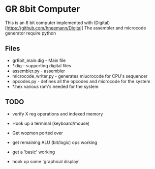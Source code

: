 # GR 8bit Computer

This is an 8 bit computer implemented with (Digital)[https://github.com/hneemann/Digital]
The assembler and microcode generator require python

## Files
* gr8bit_main.dig - Main file
* *.dig - supporting digital files
* assembler.py - assembler
* microcode_writer.py - generates miucrocode for CPU's sequencer
* opcodes.py - defines all the opcodes and microcode for the system
* *.hex various rom's needed for the system


## TODO

* verify X reg operations and indexed memory
* Hook up a terminal (keyboard/mouse)
* Get wozmon ported over
* get remaining ALU (bit/logic) ops working

* get a 'basic' working
* hook up some 'graphical display'

